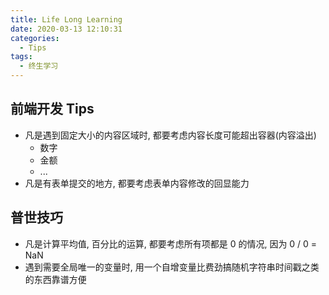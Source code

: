 ```yaml
---
title: Life Long Learning
date: 2020-03-13 12:10:31
categories:
  - Tips
tags:
  - 终生学习
---
```


## 前端开发 Tips

- 凡是遇到固定大小的内容区域时, 都要考虑内容长度可能超出容器(内容溢出)
  - 数字
  - 金额
  - ...
- 凡是有表单提交的地方, 都要考虑表单内容修改的回显能力

## 普世技巧

- 凡是计算平均值, 百分比的运算, 都要考虑所有项都是 0 的情况, 因为 0 / 0 = NaN
- 遇到需要全局唯一的变量时, 用一个自增变量比费劲搞随机字符串时间戳之类的东西靠谱方便
